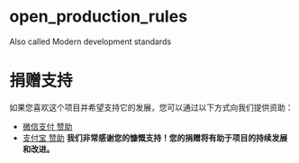 # open_production_rules
Also called Modern development standards

# 捐赠支持

如果您喜欢这个项目并希望支持它的发展，您可以通过以下方式向我们提供资助：
- [微信支付 赞助](BuyMeCoffee/wechat_accept.png)
- [支付宝 赞助](BuyMeCoffee/alipay_accept.jpg)
**我们非常感谢您的慷慨支持！您的捐赠将有助于项目的持续发展和改进。**